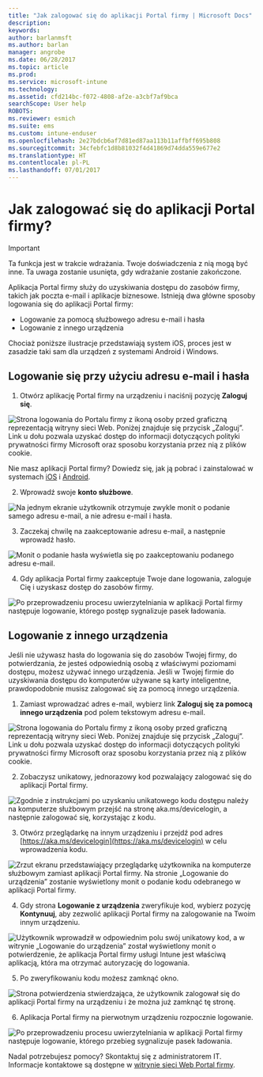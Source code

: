 ```yaml
---
title: "Jak zalogować się do aplikacji Portal firmy | Microsoft Docs"
description: 
keywords: 
author: barlanmsft
ms.author: barlan
manager: angrobe
ms.date: 06/28/2017
ms.topic: article
ms.prod: 
ms.service: microsoft-intune
ms.technology: 
ms.assetid: cfd214bc-f072-4808-af2e-a3cbf7af9bca
searchScope: User help
ROBOTS: 
ms.reviewer: esmich
ms.suite: ems
ms.custom: intune-enduser
ms.openlocfilehash: 2e27bdcb6af7d81ed87aa113b11affbff695b808
ms.sourcegitcommit: 34cfebfc1d8b81032f4d41869d74dda559e677e2
ms.translationtype: HT
ms.contentlocale: pl-PL
ms.lasthandoff: 07/01/2017
---
```

# <a name="how-do-i-sign-in-to-the-company-portal-app---user-story-1132123--"></a>Jak zalogować się do aplikacji Portal firmy? <!--User Story 1132123-->

> [!IMPORTANT]
> Ta funkcja jest w trakcie wdrażania. Twoje doświadczenia z nią mogą być inne. Ta uwaga zostanie usunięta, gdy wdrażanie zostanie zakończone.

Aplikacja Portal firmy służy do uzyskiwania dostępu do zasobów firmy, takich jak poczta e-mail i aplikacje biznesowe. Istnieją dwa główne sposoby logowania się do aplikacji Portal firmy:

* Logowanie za pomocą służbowego adresu e-mail i hasła
* Logowanie z innego urządzenia

Chociaż poniższe ilustracje przedstawiają system iOS, proces jest w zasadzie taki sam dla urządzeń z systemami Android i Windows.

## <a name="signing-in-with-your-email-address-and-password"></a>Logowanie się przy użyciu adresu e-mail i hasła

1. Otwórz aplikację Portal firmy na urządzeniu i naciśnij pozycję **Zaloguj się**.

  ![Strona logowania do Portalu firmy z ikoną osoby przed graficzną reprezentacją witryny sieci Web. Poniżej znajduje się przycisk „Zaloguj”. Link u dołu pozwala uzyskać dostęp do informacji dotyczących polityki prywatności firmy Microsoft oraz sposobu korzystania przez nią z plików cookie.](/intune/media/cp_ios_aad_signin_after_1704_001.png)

  Nie masz aplikacji Portal firmy? Dowiedz się, jak ją pobrać i zainstalować w systemach [iOS](install-and-sign-in-to-the-intune-company-portal-app-ios.md) i [Android](install-the-company-portal-app-android.md).

2. Wprowadź swoje **konto służbowe**.

  ![Na jednym ekranie użytkownik otrzymuje zwykle monit o podanie samego adresu e-mail, a nie adresu e-mail i hasła.](/intune/media/cp_ios_aad_signin_after_1704_002.png)

3. Zaczekaj chwilę na zaakceptowanie adresu e-mail, a następnie wprowadź hasło.

  ![Monit o podanie hasła wyświetla się po zaakceptowaniu podanego adresu e-mail.](/intune/media/cp_ios_aad_signin_after_1704_003.png)

4. Gdy aplikacja Portal firmy zaakceptuje Twoje dane logowania, zaloguje Cię i uzyskasz dostęp do zasobów firmy.   

  ![Po przeprowadzeniu procesu uwierzytelniania w aplikacji Portal firmy następuje logowanie, którego postęp sygnalizuje pasek ładowania.](/intune/media/cp_ios_aad_signin_from_another_device_after_1704_007.png)

## <a name="signing-in-from-another-device"></a>Logowanie z innego urządzenia

Jeśli nie używasz hasła do logowania się do zasobów Twojej firmy, do potwierdzania, że jesteś odpowiednią osobą z właściwymi poziomami dostępu, możesz używać innego urządzenia. Jeśli w Twojej firmie do uzyskiwania dostępu do komputerów używane są karty inteligentne, prawdopodobnie musisz zalogować się za pomocą innego urządzenia.

1. Zamiast wprowadzać adres e-mail, wybierz link **Zaloguj się za pomocą innego urządzenia** pod polem tekstowym adresu e-mail.

  ![Strona logowania do Portalu firmy z ikoną osoby przed graficzną reprezentacją witryny sieci Web. Poniżej znajduje się przycisk „Zaloguj”. Link u dołu pozwala uzyskać dostęp do informacji dotyczących polityki prywatności firmy Microsoft oraz sposobu korzystania przez nią z plików cookie.](/intune/media/cp_ios_aad_signin_from_another_device_after_1704_001.png)

2. Zobaczysz unikatowy, jednorazowy kod pozwalający zalogować się do aplikacji Portal firmy.

  ![Zgodnie z instrukcjami po uzyskaniu unikatowego kodu dostępu należy na komputerze służbowym przejść na stronę aka.ms/devicelogin, a następnie zalogować się, korzystając z kodu.](/intune/media/cp_ios_aad_signin_from_another_device_after_1704_003.png)

3. Otwórz przeglądarkę na innym urządzeniu i przejdź pod adres [https://aka.ms/devicelogin](https://aka.ms/devicelogin) w celu wprowadzenia kodu.

  ![Zrzut ekranu przedstawiający przeglądarkę użytkownika na komputerze służbowym zamiast aplikacji Portal firmy. Na stronie „Logowanie do urządzenia” zostanie wyświetlony monit o podanie kodu odebranego w aplikacji Portal firmy.](/intune/media/cp_ios_aad_signin_from_another_device_after_1704_004.png)

4. Gdy strona **Logowanie z urządzenia** zweryfikuje kod, wybierz pozycję __Kontynuuj__, aby zezwolić aplikacji Portal firmy na zalogowanie na Twoim innym urządzeniu.

  ![Użytkownik wprowadził w odpowiednim polu swój unikatowy kod, a w witrynie „Logowanie do urządzenia” został wyświetlony monit o potwierdzenie, że aplikacja Portal firmy usługi Intune jest właściwą aplikacją, która ma otrzymać autoryzację do logowania.](/intune/media/cp_ios_aad_signin_from_another_device_after_1704_005.png)

5. Po zweryfikowaniu kodu możesz zamknąć okno.

  ![Strona potwierdzenia stwierdzająca, że użytkownik zalogował się do aplikacji Portal firmy na urządzeniu i że można już zamknąć tę stronę.](/intune/media/cp_ios_aad_signin_from_another_device_after_1704_006.png)

6. Aplikacja Portal firmy na pierwotnym urządzeniu rozpocznie logowanie.

  ![Po przeprowadzeniu procesu uwierzytelniania w aplikacji Portal firmy następuje logowanie, którego przebieg sygnalizuje pasek ładowania.](/intune/media/cp_ios_aad_signin_from_another_device_after_1704_007.png)

Nadal potrzebujesz pomocy? Skontaktuj się z administratorem IT. Informacje kontaktowe są dostępne w [witrynie sieci Web Portal firmy](http://portal.manage.microsoft.com).
